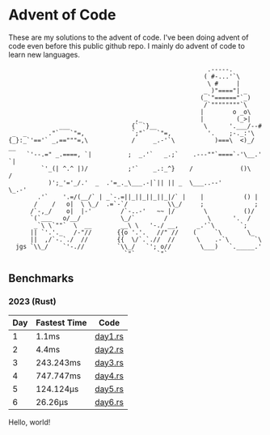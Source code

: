 # Advent of Code
These are my solutions to the advent of code. I've been doing advent of code even before this public github repo. I mainly do advent of code to learn new languages.
```
                                                       .-----.
                                                      ( #-...'`\
                                                       \ #     |
                                                      _ )"===="| _
                                                     (_`"======"`_)
                                                      /`""""""""`\
                                                     |        o _o\
                                   ,_                |         (_>|
              ___                 {` `}__             \      '.___/--#
 _  _      ."`   `"=,             `;"`   `"=,          '.    ;-._:'\
{_}:_`'=='` _,=="""=,\            /     _.-'`\           )===\  <)_/  __
     `'--.=" _.====, `|          ;  _.'`   _.;`    .---""`====`-'\__.'  `|
         `'_(| ^.^ |)/           ;'`    _.:_^}    /             ()\     /
           )';_'='_/.'  _  .'=_._\___.-|`|| || _  \___..--'        \_.-'
        .'`    '.=/(__/` | _`-.=||_||_||_||_|/` |    |           () |
       /    /   o|  \ \_/  .=`-`/           \\_/     ;              ;
      /`-,_/    o|  |-'        /`-..-'   ~~ |/        \          ()/
      `(`___   o/__/           \_/`        /           \      '.  /
       _`\ \`""`  \  __        __\ \   '-./ __,     _.'`\       `;
      || `'.'._   /-"//       {{o '.'.   //" //    (     `\       \_
      ||  ,/`-.`./  //        {{  \/`.`.//  //      \    .-`\       `\
  jgs `\\_/    `'-.//         `\\_/   `'; o//        \___)   `._____.'
                                `"`      `"`
```

## Benchmarks
### 2023 (Rust)
| Day | Fastest Time | Code |
|---|---|---|
| 1 | 1.1ms <!-- 1027000 --> | [day1.rs](https://github.com/konstantin-lukas/advent-of-code/blob/master/2023-rust/src/solutions/day1.rs) |
| 2 | 4.4ms <!-- 4609200 --> | [day2.rs](https://github.com/konstantin-lukas/advent-of-code/blob/master/2023-rust/src/solutions/day2.rs) |
| 3 | 243.243ms <!-- 243216000 --> | [day3.rs](https://github.com/konstantin-lukas/advent-of-code/blob/master/2023-rust/src/solutions/day3.rs) |
| 4 | 747.747ms <!-- 747448500 --> | [day4.rs](https://github.com/konstantin-lukas/advent-of-code/blob/master/2023-rust/src/solutions/day4.rs) |
| 5 | 124.124μs <!-- 124300 --> | [day5.rs](https://github.com/konstantin-lukas/advent-of-code/blob/master/2023-rust/src/solutions/day5.rs) |
| 6 | 26.26μs <!-- 26700 --> | [day6.rs](https://github.com/konstantin-lukas/advent-of-code/blob/master/2023-rust/src/solutions/day6.rs) |
<!-- EOT -->

Hello, world!